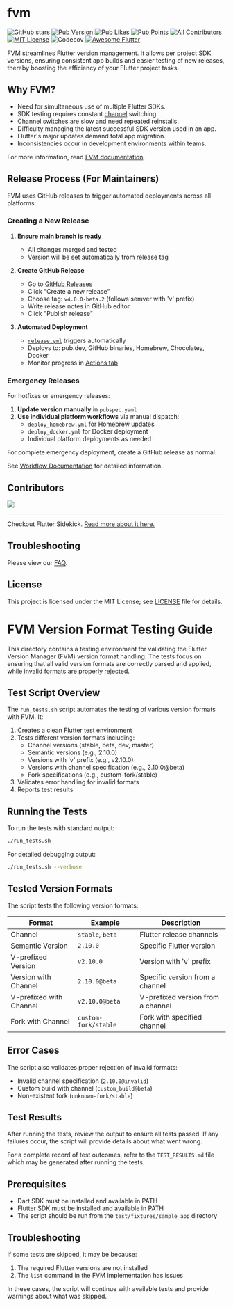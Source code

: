 # fvm

![GitHub stars](https://img.shields.io/github/stars/leoafarias/fvm?style=for-the-badge&logo=GitHub&logoColor=black&labelColor=white&color=dddddd)
[![Pub Version](https://img.shields.io/pub/v/fvm?label=version&style=for-the-badge&logo=dart&logoColor=3DB0F3&labelColor=white&color=3DB0F3)](https://pub.dev/packages/fvm/changelog)
[![Pub Likes](https://img.shields.io/pub/likes/fvm?style=for-the-badge&logo=dart&logoColor=3DB0F3&label=Pub%20Likes&labelColor=white&color=3DB0F3)](https://pub.dev/packages/fvm/score)
[![Pub Points](https://img.shields.io/pub/points/fvm?style=for-the-badge&logo=dart&logoColor=3DB0F3&label=Points&labelColor=white&color=3DB0F3)](https://pub.dev/packages/fvm/score)
[![All Contributors](https://img.shields.io/github/contributors/leoafarias/fvm?style=for-the-badge&color=018D5B&labelColor=004F32)](https://github.com/leoafarias/fvm/graphs/contributors)
[![MIT License](https://img.shields.io/github/license/leoafarias/fvm?style=for-the-badge&color=FF2E00&labelColor=CB2500)](https://opensource.org/licenses/mit-license.php)
![Codecov](https://img.shields.io/codecov/c/github/leoafarias/fvm?style=for-the-badge&color=FFD43A&labelColor=F3BE00)
[![Awesome Flutter](https://img.shields.io/badge/awesome-flutter-8A00CB?style=for-the-badge&color=8A00CB&labelColor=630092)](https://github.com/Solido/awesome-flutter)

FVM streamlines Flutter version management. It allows per project SDK versions, ensuring consistent app builds and easier testing of new releases, thereby boosting the efficiency of your Flutter project tasks.

## Why FVM?

- Need for simultaneous use of multiple Flutter SDKs.
- SDK testing requires constant [channel](https://github.com/flutter/flutter/wiki/Flutter-build-release-channels) switching.
- Channel switches are slow and need repeated reinstalls.
- Difficulty managing the latest successful SDK version used in an app.
- Flutter's major updates demand total app migration.
- Inconsistencies occur in development environments within teams.

For more information, read [FVM documentation](https://fvm.app).

## Release Process (For Maintainers)

FVM uses GitHub releases to trigger automated deployments across all platforms:

### Creating a New Release

1. **Ensure main branch is ready**
   - All changes merged and tested
   - Version will be set automatically from release tag

2. **Create GitHub Release**
   - Go to [GitHub Releases](https://github.com/leoafarias/fvm/releases)
   - Click "Create a new release"  
   - Choose tag: `v4.0.0-beta.2` (follows semver with 'v' prefix)
   - Write release notes in GitHub editor
   - Click "Publish release"

3. **Automated Deployment**
   - [`release.yml`](.github/workflows/release.yml) triggers automatically
   - Deploys to: pub.dev, GitHub binaries, Homebrew, Chocolatey, Docker
   - Monitor progress in [Actions tab](https://github.com/leoafarias/fvm/actions)

### Emergency Releases

For hotfixes or emergency releases:
1. **Update version manually** in `pubspec.yaml`
2. **Use individual platform workflows** via manual dispatch:
   - `deploy_homebrew.yml` for Homebrew updates
   - `deploy_docker.yml` for Docker deployment
   - Individual platform deployments as needed

For complete emergency deployment, create a GitHub release as normal.

See [Workflow Documentation](.github/workflows/README.md) for detailed information.

## Contributors

<a href="https://github.com/leoafarias/fvm/graphs/contributors">
  <img src="https://contrib.rocks/image?repo=leoafarias/fvm" />
</a>

---

Checkout Flutter Sidekick. [Read more about it here.](https://github.com/leoafarias/sidekick)

## Troubleshooting

Please view our [FAQ](https://www.fvm.app/documentation/getting-started/faq).

## License

This project is licensed under the MIT License; see [LICENSE](LICENSE) file for details.

# FVM Version Format Testing Guide

This directory contains a testing environment for validating the Flutter Version Manager (FVM) version format handling. The tests focus on ensuring that all valid version formats are correctly parsed and applied, while invalid formats are properly rejected.

## Test Script Overview

The `run_tests.sh` script automates the testing of various version formats with FVM. It:

1. Creates a clean Flutter test environment
2. Tests different version formats including:
   - Channel versions (stable, beta, dev, master)
   - Semantic versions (e.g., 2.10.0)
   - Versions with 'v' prefix (e.g., v2.10.0)  
   - Versions with channel specification (e.g., 2.10.0@beta)
   - Fork specifications (e.g., custom-fork/stable)
3. Validates error handling for invalid formats
4. Reports test results

## Running the Tests

To run the tests with standard output:

```bash
./run_tests.sh
```

For detailed debugging output:

```bash
./run_tests.sh --verbose
```

## Tested Version Formats

The script tests the following version formats:

| Format | Example | Description |
|--------|---------|-------------|
| Channel | `stable`, `beta` | Flutter release channels |
| Semantic Version | `2.10.0` | Specific Flutter version |
| V-prefixed Version | `v2.10.0` | Version with 'v' prefix |
| Version with Channel | `2.10.0@beta` | Specific version from a channel |
| V-prefixed with Channel | `v2.10.0@beta` | V-prefixed version from a channel |
| Fork with Channel | `custom-fork/stable` | Fork with specified channel |

## Error Cases

The script also validates proper rejection of invalid formats:

- Invalid channel specification (`2.10.0@invalid`)
- Custom build with channel (`custom_build@beta`)
- Non-existent fork (`unknown-fork/stable`)

## Test Results

After running the tests, review the output to ensure all tests passed. If any failures occur, the script will provide details about what went wrong.

For a complete record of test outcomes, refer to the `TEST_RESULTS.md` file which may be generated after running the tests.

## Prerequisites

- Dart SDK must be installed and available in PATH
- Flutter SDK must be installed and available in PATH
- The script should be run from the `test/fixtures/sample_app` directory

## Troubleshooting

If some tests are skipped, it may be because:

1. The required Flutter versions are not installed
2. The `list` command in the FVM implementation has issues

In these cases, the script will continue with available tests and provide warnings about what was skipped.
